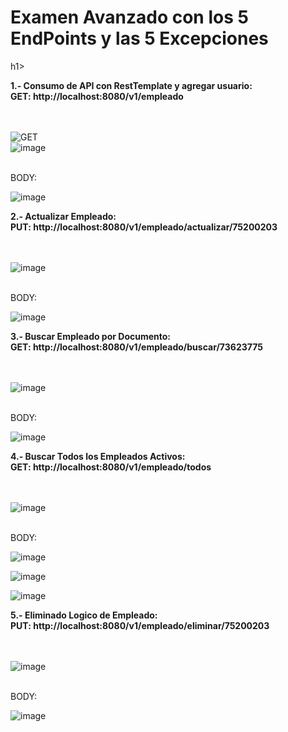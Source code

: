<h1 style="font-weight:700">Examen Avanzado con los 5 EndPoints y las 5 Excepciones</h1>h1>

<b>1.- Consumo de API con RestTemplate y agregar usuario:</b><br>
<b>GET: http://localhost:8080/v1/empleado</b><br><br><br>

![GET](https://github.com/milanncy/Examen04/assets/174217470/42c6e01f-6e30-4055-936f-6f360ef72ad9)
<br>
![image](https://github.com/milanncy/Examen04/assets/174217470/aa29eaa3-61cb-4c44-85ad-b7ae3c8682f8)

<br>
BODY:
<br>

![image](https://github.com/milanncy/Examen04/assets/174217470/8f91d350-e3b2-48a5-851b-039b2f10298a)


<b>2.- Actualizar Empleado:</b><br>
<b>PUT: http://localhost:8080/v1/empleado/actualizar/75200203  </b><br><br><br>

![image](https://github.com/milanncy/Examen04/assets/174217470/ce22999e-95af-4fbd-b04c-7ba4eaf2338a)

<br>
BODY:
<br>

![image](https://github.com/milanncy/Examen04/assets/174217470/9901af15-83e3-42f7-8c86-9f1ba127e175)

<b>3.- Buscar Empleado por Documento:</b><br>
<b>GET: http://localhost:8080/v1/empleado/buscar/73623775  </b><br><br><br>

![image](https://github.com/milanncy/Examen04/assets/174217470/713daae1-cdfc-4a85-aa62-eb6b1f59663b)

<br>
BODY:
<br>

![image](https://github.com/milanncy/Examen04/assets/174217470/73f4c078-0729-42ab-b833-3cc4f9fe793c)

<b>4.- Buscar Todos los Empleados Activos:</b><br>
<b>GET: http://localhost:8080/v1/empleado/todos  </b><br><br><br>

![image](https://github.com/milanncy/Examen04/assets/174217470/ae568c32-99a0-4d55-930c-3d5da04baeca)

<br>
BODY:
<br>

![image](https://github.com/milanncy/Examen04/assets/174217470/d7849121-fec0-46cf-b98a-343056242906)

![image](https://github.com/milanncy/Examen04/assets/174217470/448673db-e623-4bf4-adb7-dc0049769077)

![image](https://github.com/milanncy/Examen04/assets/174217470/3773f2fc-7bd6-4a57-bb1d-8d0aea7f83c3)


<b>5.- Eliminado Logico de Empleado:</b><br>
<b>PUT: http://localhost:8080/v1/empleado/eliminar/75200203  </b><br><br><br>

![image](https://github.com/milanncy/Examen04/assets/174217470/18891e42-90fd-4cbf-a649-4cd7d34d0a87)

<br>
BODY:
<br>

![image](https://github.com/milanncy/Examen04/assets/174217470/497c2205-f4e1-4722-a5d9-94849d6f6114)



